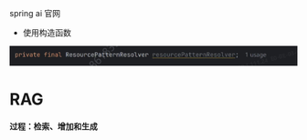 spring  ai 官网

- 使用构造函数

![image-20250428153145661](./ai.assets/image-20250428153145661.png)

# RAG

#### 过程：检索、增加和生成

